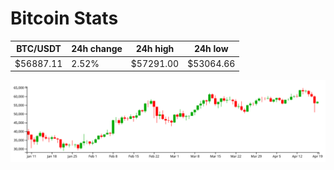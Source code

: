# Bitcoin Stats

BTC/USDT|24h change|24h high|24h low|
|---|---|---|---|
|$56887.11|2.52%|$57291.00|$53064.66|

<img src="./chart.svg">
